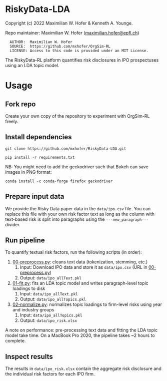 # RiskyData-LDA

Copyright (c) 2022 Maximilian W. Hofer & Kenneth A. Younge.

Repo maintainer: Maximilian W. Hofer ([maximilian.hofer@epfl.ch](mailto:maximilian.hofer@epfl.ch))

      AUTHOR:  Maximilian W. Hofer  
      SOURCE:  https://github.com/mxhofer/OrgSim-RL  
      LICENSE: Access to this code is provided under an MIT License.  

The RiskyData-RL platform quantifies risk disclosures in IPO prospectuses using an LDA topic model.

# Usage
## Fork repo

Create your own copy of the repository to experiment with OrgSim-RL freely.

## Install dependencies

`git clone https://github.com/mxhofer/RiskyData-LDA.git`

`pip install -r requirements.txt`

NB: You might need to add the geckodriver such that Bokeh can save images in PNG format:

`conda install -c conda-forge firefox geckodriver`

## Prepare input data

We provide the Risky Data paper data in the `data/ipo.csv` file. You can replace this file with your own risk factor text as long as the column with text-based risk is split into paragraphs using the `---new_paragraph---` divider.

## Run pipeline

To quantify textual risk factors, run the following scripts (in order):

1. [00-preprocess.py](00-preprocess.py): cleans text data (tokenization, stemming, etc.)
   1. Input: Download IPO data and store it as `data/ipo.csv` (URL in [00-preprocess.py](00-preprocess.py))
   2. Output: `data/ipo_allText.pkl`
2. [01-fit.py](01-fit.py): fits an LDA topic model and writes paragraph-level topic loadings to disk
   1. Input: `data/ipo_allText.pkl`
   2. Output: `data/ipo_allTopics.pkl`
3. [02-normalize.py](02-normalize.py): normalizes topic loadings to firm-level risks using year and industry groups
   1. Input: `data/ipo_allTopics.pkl`
   2. Output: `data/ipo_risk.xlsx`

A note on performance: pre-processing text data and fitting the LDA topic model take time. On a MacBook Pro 2020, the pipeline takes ~2 hours to complete.

## Inspect results

The results in `data/ipo_risk.xlsx` contain the aggregate risk disclosure and the individual risk factors for each IPO firm.
